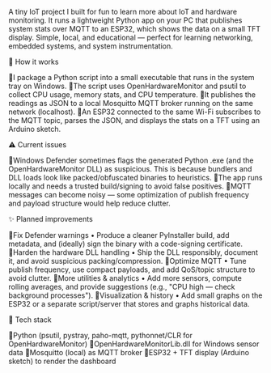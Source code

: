 A tiny IoT project I built for fun to learn more about IoT and hardware monitoring. It runs a lightweight Python app on your PC that publishes system stats over MQTT to an ESP32, which shows the data on a small TFT display. Simple, local, and educational — perfect for learning networking, embedded systems, and system instrumentation.

🔧 How it works

  💠I package a Python script into a small executable that runs in the system tray on Windows.
  💠The script uses OpenHardwareMonitor and psutil to collect CPU usage, memory stats, and CPU temperature.
  💠It publishes the readings as JSON to a local Mosquitto MQTT broker running on the same network (localhost).
  💠An ESP32 connected to the same Wi-Fi subscribes to the MQTT topic, parses the JSON, and displays the stats on a TFT using an Arduino sketch.

⚠️ Current issues

  💠Windows Defender sometimes flags the generated Python .exe (and the OpenHardwareMonitor DLL) as suspicious. This is because bundlers and DLL loads look like packed/obfuscated binaries to heuristics.
  💠The app runs locally and needs a trusted build/signing to avoid false positives.
  💠MQTT messages can become noisy — some optimization of publish frequency and payload structure would help reduce clutter.

✨ Planned improvements

  💠Fix Defender warnings
    • Produce a cleaner PyInstaller build, add metadata, and (ideally) sign the binary with a code-signing certificate.
  💠Harden the hardware DLL handling
    • Ship the DLL responsibly, document it, and avoid suspicious packing/compression.
  💠Optimize MQTT
    • Tune publish frequency, use compact payloads, and add QoS/topic structure to avoid clutter.
  💠More utilities & analytics
    • Add more sensors, compute rolling averages, and provide suggestions (e.g., "CPU high — check background processes").
  💠Visualization & history
    • Add small graphs on the ESP32 or a separate script/server that stores and graphs historical data.

🧩 Tech stack

  💠Python (psutil, pystray, paho-mqtt, pythonnet/CLR for OpenHardwareMonitor)
  💠OpenHardwareMonitorLib.dll for Windows sensor data
  💠Mosquitto (local) as MQTT broker
  💠ESP32 + TFT display (Arduino sketch) to render the dashboard

